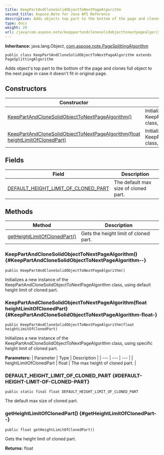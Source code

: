 ```yaml
---
title: KeepPartAndCloneSolidObjectToNextPageAlgorithm
second_title: Aspose.Note for Java API Reference
description: Adds objects top part to the bottom of the page and clones full object to the next page in case it doesnt fit in original page.
type: docs
weight: 29
url: /java/com.aspose.note/keeppartandclonesolidobjecttonextpagealgorithm/
---
```


**Inheritance:**
java.lang.Object, [com.aspose.note.PageSplittingAlgorithm](../../com.aspose.note/pagesplittingalgorithm)
```
public class KeepPartAndCloneSolidObjectToNextPageAlgorithm extends PageSplittingAlgorithm
```

Adds object's top part to the bottom of the page and clones full object to the next page in case it doesn't fit in original page.
## Constructors

| Constructor | Description |
| --- | --- |
| [KeepPartAndCloneSolidObjectToNextPageAlgorithm()](#KeepPartAndCloneSolidObjectToNextPageAlgorithm--) | Initializes a new instance of the  KeepPartAndCloneSolidObjectToNextPageAlgorithm  class, using default height limit of cloned part. |
| [KeepPartAndCloneSolidObjectToNextPageAlgorithm(float heightLimitOfClonedPart)](#KeepPartAndCloneSolidObjectToNextPageAlgorithm-float-) | Initializes a new instance of the  KeepPartAndCloneSolidObjectToNextPageAlgorithm  class, using specific height limit of cloned part. |
## Fields

| Field | Description |
| --- | --- |
| [DEFAULT_HEIGHT_LIMIT_OF_CLONED_PART](#DEFAULT-HEIGHT-LIMIT-OF-CLONED-PART) | The default max size of cloned part. |
## Methods

| Method | Description |
| --- | --- |
| [getHeightLimitOfClonedPart()](#getHeightLimitOfClonedPart--) | Gets the height limit of cloned part. |
### KeepPartAndCloneSolidObjectToNextPageAlgorithm() {#KeepPartAndCloneSolidObjectToNextPageAlgorithm--}
```
public KeepPartAndCloneSolidObjectToNextPageAlgorithm()
```


Initializes a new instance of the  KeepPartAndCloneSolidObjectToNextPageAlgorithm  class, using default height limit of cloned part.

### KeepPartAndCloneSolidObjectToNextPageAlgorithm(float heightLimitOfClonedPart) {#KeepPartAndCloneSolidObjectToNextPageAlgorithm-float-}
```
public KeepPartAndCloneSolidObjectToNextPageAlgorithm(float heightLimitOfClonedPart)
```


Initializes a new instance of the  KeepPartAndCloneSolidObjectToNextPageAlgorithm  class, using specific height limit of cloned part.

**Parameters:**
| Parameter | Type | Description |
| --- | --- | --- |
| heightLimitOfClonedPart | float | The max height of cloned part. |

### DEFAULT_HEIGHT_LIMIT_OF_CLONED_PART {#DEFAULT-HEIGHT-LIMIT-OF-CLONED-PART}
```
public static final float DEFAULT_HEIGHT_LIMIT_OF_CLONED_PART
```


The default max size of cloned part.

### getHeightLimitOfClonedPart() {#getHeightLimitOfClonedPart--}
```
public float getHeightLimitOfClonedPart()
```


Gets the height limit of cloned part.

**Returns:**
float
